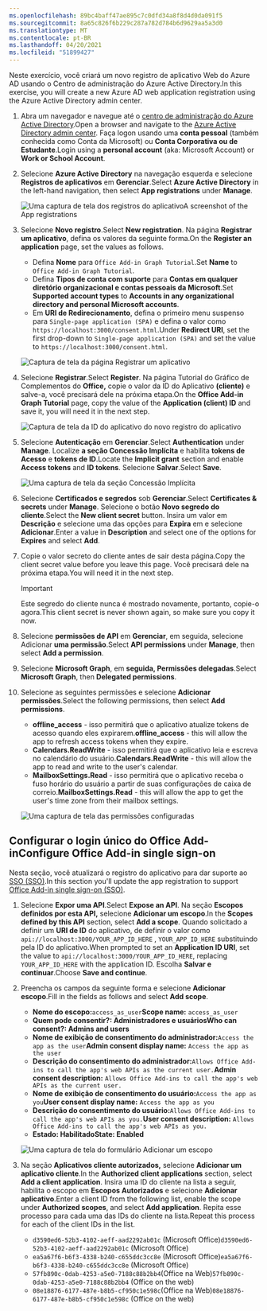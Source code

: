 ```yaml
---
ms.openlocfilehash: 89bc4baff47ae895c7c0dfd34a8f8d4d0da091f5
ms.sourcegitcommit: 8a65c826f6b229c287a782d784b6d9629aa5a3d0
ms.translationtype: MT
ms.contentlocale: pt-BR
ms.lasthandoff: 04/20/2021
ms.locfileid: "51899427"
---
```

<!-- markdownlint-disable MD002 MD041 -->

<span data-ttu-id="e81a8-101">Neste exercício, você criará um novo registro de aplicativo Web do Azure AD usando o Centro de administração do Azure Active Directory.</span><span class="sxs-lookup"><span data-stu-id="e81a8-101">In this exercise, you will create a new Azure AD web application registration using the Azure Active Directory admin center.</span></span>

1. <span data-ttu-id="e81a8-102">Abra um navegador e navegue até o [centro de administração do Azure Active Directory](https://aad.portal.azure.com).</span><span class="sxs-lookup"><span data-stu-id="e81a8-102">Open a browser and navigate to the [Azure Active Directory admin center](https://aad.portal.azure.com).</span></span> <span data-ttu-id="e81a8-103">Faça logon usando uma **conta pessoal** (também conhecida como Conta da Microsoft) ou **Conta Corporativa ou de Estudante**.</span><span class="sxs-lookup"><span data-stu-id="e81a8-103">Login using a **personal account** (aka: Microsoft Account) or **Work or School Account**.</span></span>

1. <span data-ttu-id="e81a8-104">Selecione **Azure Active Directory** na navegação esquerda e selecione **Registros de aplicativos** em **Gerenciar**.</span><span class="sxs-lookup"><span data-stu-id="e81a8-104">Select **Azure Active Directory** in the left-hand navigation, then select **App registrations** under **Manage**.</span></span>

    ![<span data-ttu-id="e81a8-105">Uma captura de tela dos registros do aplicativo</span><span class="sxs-lookup"><span data-stu-id="e81a8-105">A screenshot of the App registrations</span></span> ](images/app-registrations.png)

1. <span data-ttu-id="e81a8-106">Selecione **Novo registro**.</span><span class="sxs-lookup"><span data-stu-id="e81a8-106">Select **New registration**.</span></span> <span data-ttu-id="e81a8-107">Na página **Registrar um aplicativo**, defina os valores da seguinte forma.</span><span class="sxs-lookup"><span data-stu-id="e81a8-107">On the **Register an application** page, set the values as follows.</span></span>

    - <span data-ttu-id="e81a8-108">Defina **Nome** para `Office Add-in Graph Tutorial`.</span><span class="sxs-lookup"><span data-stu-id="e81a8-108">Set **Name** to `Office Add-in Graph Tutorial`.</span></span>
    - <span data-ttu-id="e81a8-109">Defina **Tipos de conta com suporte** para **Contas em qualquer diretório organizacional e contas pessoais da Microsoft**.</span><span class="sxs-lookup"><span data-stu-id="e81a8-109">Set **Supported account types** to **Accounts in any organizational directory and personal Microsoft accounts**.</span></span>
    - <span data-ttu-id="e81a8-110">Em **URI de Redirecionamento**, defina o primeiro menu suspenso para `Single-page application (SPA)` e defina o valor como `https://localhost:3000/consent.html`.</span><span class="sxs-lookup"><span data-stu-id="e81a8-110">Under **Redirect URI**, set the first drop-down to `Single-page application (SPA)` and set the value to `https://localhost:3000/consent.html`.</span></span>

    ![Captura de tela da página Registrar um aplicativo](images/register-an-app.png)

1. <span data-ttu-id="e81a8-112">Selecione **Registrar**.</span><span class="sxs-lookup"><span data-stu-id="e81a8-112">Select **Register**.</span></span> <span data-ttu-id="e81a8-113">Na página Tutorial do Gráfico de Complementos do **Office,** copie o valor da ID do Aplicativo **(cliente)** e salve-a, você precisará dele na próxima etapa.</span><span class="sxs-lookup"><span data-stu-id="e81a8-113">On the **Office Add-in Graph Tutorial** page, copy the value of the **Application (client) ID** and save it, you will need it in the next step.</span></span>

    ![Captura de tela da ID do aplicativo do novo registro do aplicativo](images/application-id.png)

1. <span data-ttu-id="e81a8-115">Selecione **Autenticação** em **Gerenciar**.</span><span class="sxs-lookup"><span data-stu-id="e81a8-115">Select **Authentication** under **Manage**.</span></span> <span data-ttu-id="e81a8-116">Localize **a seção Concessão Implícita** e habilita **tokens de Acesso** e **tokens de ID**.</span><span class="sxs-lookup"><span data-stu-id="e81a8-116">Locate the **Implicit grant** section and enable **Access tokens** and **ID tokens**.</span></span> <span data-ttu-id="e81a8-117">Selecione **Salvar**.</span><span class="sxs-lookup"><span data-stu-id="e81a8-117">Select **Save**.</span></span>

    ![Uma captura de tela da seção Concessão Implícita](./images/aad-implicit-grant.png)

1. <span data-ttu-id="e81a8-119">Selecione **Certificados e segredos** sob **Gerenciar**.</span><span class="sxs-lookup"><span data-stu-id="e81a8-119">Select **Certificates & secrets** under **Manage**.</span></span> <span data-ttu-id="e81a8-120">Selecione o botão **Novo segredo do cliente**.</span><span class="sxs-lookup"><span data-stu-id="e81a8-120">Select the **New client secret** button.</span></span> <span data-ttu-id="e81a8-121">Insira um valor em **Descrição** e selecione uma das opções para **Expira** em e selecione **Adicionar**.</span><span class="sxs-lookup"><span data-stu-id="e81a8-121">Enter a value in **Description** and select one of the options for **Expires** and select **Add**.</span></span>

1. <span data-ttu-id="e81a8-122">Copie o valor secreto do cliente antes de sair desta página.</span><span class="sxs-lookup"><span data-stu-id="e81a8-122">Copy the client secret value before you leave this page.</span></span> <span data-ttu-id="e81a8-123">Você precisará dele na próxima etapa.</span><span class="sxs-lookup"><span data-stu-id="e81a8-123">You will need it in the next step.</span></span>

    > [!IMPORTANT]
    > <span data-ttu-id="e81a8-124">Este segredo do cliente nunca é mostrado novamente, portanto, copie-o agora.</span><span class="sxs-lookup"><span data-stu-id="e81a8-124">This client secret is never shown again, so make sure you copy it now.</span></span>

1. <span data-ttu-id="e81a8-125">Selecione **permissões de API** em **Gerenciar**, em seguida, selecione Adicionar **uma permissão**.</span><span class="sxs-lookup"><span data-stu-id="e81a8-125">Select **API permissions** under **Manage**, then select **Add a permission**.</span></span>

1. <span data-ttu-id="e81a8-126">Selecione **Microsoft Graph**, em **seguida, Permissões delegadas**.</span><span class="sxs-lookup"><span data-stu-id="e81a8-126">Select **Microsoft Graph**, then **Delegated permissions**.</span></span>

1. <span data-ttu-id="e81a8-127">Selecione as seguintes permissões e selecione **Adicionar permissões**.</span><span class="sxs-lookup"><span data-stu-id="e81a8-127">Select the following permissions, then select **Add permissions**.</span></span>

    - <span data-ttu-id="e81a8-128">**offline_access** - isso permitirá que o aplicativo atualize tokens de acesso quando eles expirarem.</span><span class="sxs-lookup"><span data-stu-id="e81a8-128">**offline_access** - this will allow the app to refresh access tokens when they expire.</span></span>
    - <span data-ttu-id="e81a8-129">**Calendars.ReadWrite** - isso permitirá que o aplicativo leia e escreva no calendário do usuário.</span><span class="sxs-lookup"><span data-stu-id="e81a8-129">**Calendars.ReadWrite** - this will allow the app to read and write to the user's calendar.</span></span>
    - <span data-ttu-id="e81a8-130">**MailboxSettings.Read** - isso permitirá que o aplicativo receba o fuso horário do usuário a partir de suas configurações de caixa de correio.</span><span class="sxs-lookup"><span data-stu-id="e81a8-130">**MailboxSettings.Read** - this will allow the app to get the user's time zone from their mailbox settings.</span></span>

    ![Uma captura de tela das permissões configuradas](images/configured-permissions.png)

## <a name="configure-office-add-in-single-sign-on"></a><span data-ttu-id="e81a8-132">Configurar o login único do Office Add-in</span><span class="sxs-lookup"><span data-stu-id="e81a8-132">Configure Office Add-in single sign-on</span></span>

<span data-ttu-id="e81a8-133">Nesta seção, você atualizará o registro do aplicativo para dar suporte ao [SSO (SSO)](https://docs.microsoft.com/office/dev/add-ins/develop/sso-in-office-add-ins).</span><span class="sxs-lookup"><span data-stu-id="e81a8-133">In this section you'll update the app registration to support [Office Add-in single sign-on (SSO)](https://docs.microsoft.com/office/dev/add-ins/develop/sso-in-office-add-ins).</span></span>

1. <span data-ttu-id="e81a8-134">Selecione **Expor uma API**.</span><span class="sxs-lookup"><span data-stu-id="e81a8-134">Select **Expose an API**.</span></span> <span data-ttu-id="e81a8-135">Na seção **Escopos definidos por esta API,** selecione **Adicionar um escopo**.</span><span class="sxs-lookup"><span data-stu-id="e81a8-135">In the **Scopes defined by this API** section, select **Add a scope**.</span></span> <span data-ttu-id="e81a8-136">Quando solicitado a definir um **URI de ID** do aplicativo, de definir o valor como `api://localhost:3000/YOUR_APP_ID_HERE` , `YOUR_APP_ID_HERE` substituindo pela ID do aplicativo.</span><span class="sxs-lookup"><span data-stu-id="e81a8-136">When prompted to set an **Application ID URI**, set the value to `api://localhost:3000/YOUR_APP_ID_HERE`, replacing `YOUR_APP_ID_HERE` with the application ID.</span></span> <span data-ttu-id="e81a8-137">Escolha **Salvar e continuar**.</span><span class="sxs-lookup"><span data-stu-id="e81a8-137">Choose **Save and continue**.</span></span>

1. <span data-ttu-id="e81a8-138">Preencha os campos da seguinte forma e selecione **Adicionar escopo**.</span><span class="sxs-lookup"><span data-stu-id="e81a8-138">Fill in the fields as follows and select **Add scope**.</span></span>

    - <span data-ttu-id="e81a8-139">**Nome do escopo:**`access_as_user`</span><span class="sxs-lookup"><span data-stu-id="e81a8-139">**Scope name:** `access_as_user`</span></span>
    - <span data-ttu-id="e81a8-140">**Quem pode consentir?: Administradores e usuários**</span><span class="sxs-lookup"><span data-stu-id="e81a8-140">**Who can consent?: Admins and users**</span></span>
    - <span data-ttu-id="e81a8-141">**Nome de exibição de consentimento do administrador:**`Access the app as the user`</span><span class="sxs-lookup"><span data-stu-id="e81a8-141">**Admin consent display name:** `Access the app as the user`</span></span>
    - <span data-ttu-id="e81a8-142">**Descrição do consentimento do administrador:**`Allows Office Add-ins to call the app's web APIs as the current user.`</span><span class="sxs-lookup"><span data-stu-id="e81a8-142">**Admin consent description:** `Allows Office Add-ins to call the app's web APIs as the current user.`</span></span>
    - <span data-ttu-id="e81a8-143">**Nome de exibição de consentimento do usuário:**`Access the app as you`</span><span class="sxs-lookup"><span data-stu-id="e81a8-143">**User consent display name:** `Access the app as you`</span></span>
    - <span data-ttu-id="e81a8-144">**Descrição do consentimento do usuário:**`Allows Office Add-ins to call the app's web APIs as you.`</span><span class="sxs-lookup"><span data-stu-id="e81a8-144">**User consent description:** `Allows Office Add-ins to call the app's web APIs as you.`</span></span>
    - <span data-ttu-id="e81a8-145">**Estado: Habilitado**</span><span class="sxs-lookup"><span data-stu-id="e81a8-145">**State: Enabled**</span></span>

    ![Uma captura de tela do formulário Adicionar um escopo](images/add-scope.png)

1. <span data-ttu-id="e81a8-147">Na seção **Aplicativos cliente autorizados,** selecione **Adicionar um aplicativo cliente**.</span><span class="sxs-lookup"><span data-stu-id="e81a8-147">In the **Authorized client applications** section, select **Add a client application**.</span></span> <span data-ttu-id="e81a8-148">Insira uma ID do cliente na lista a seguir, habilita o escopo em **Escopos Autorizados** e selecione **Adicionar aplicativo**.</span><span class="sxs-lookup"><span data-stu-id="e81a8-148">Enter a client ID from the following list, enable the scope under **Authorized scopes**, and select **Add application**.</span></span> <span data-ttu-id="e81a8-149">Repita esse processo para cada uma das IDs do cliente na lista.</span><span class="sxs-lookup"><span data-stu-id="e81a8-149">Repeat this process for each of the client IDs in the list.</span></span>

    - <span data-ttu-id="e81a8-150">`d3590ed6-52b3-4102-aeff-aad2292ab01c` (Microsoft Office)</span><span class="sxs-lookup"><span data-stu-id="e81a8-150">`d3590ed6-52b3-4102-aeff-aad2292ab01c` (Microsoft Office)</span></span>
    - <span data-ttu-id="e81a8-151">`ea5a67f6-b6f3-4338-b240-c655ddc3cc8e` (Microsoft Office)</span><span class="sxs-lookup"><span data-stu-id="e81a8-151">`ea5a67f6-b6f3-4338-b240-c655ddc3cc8e` (Microsoft Office)</span></span>
    - <span data-ttu-id="e81a8-152">`57fb890c-0dab-4253-a5e0-7188c88b2bb4`(Office na Web)</span><span class="sxs-lookup"><span data-stu-id="e81a8-152">`57fb890c-0dab-4253-a5e0-7188c88b2bb4` (Office on the web)</span></span>
    - <span data-ttu-id="e81a8-153">`08e18876-6177-487e-b8b5-cf950c1e598c`(Office na Web)</span><span class="sxs-lookup"><span data-stu-id="e81a8-153">`08e18876-6177-487e-b8b5-cf950c1e598c` (Office on the web)</span></span>
